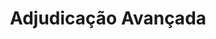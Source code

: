 ---
title: "Adjudicação Avançada"
lang: "Portuguese"
year: "2020"
link: "rariyP7Yzn4"
slides: ""
authors: ['Ana Martins']
tags: []
layout: "workshop"
categories: ["workshops"]
---
